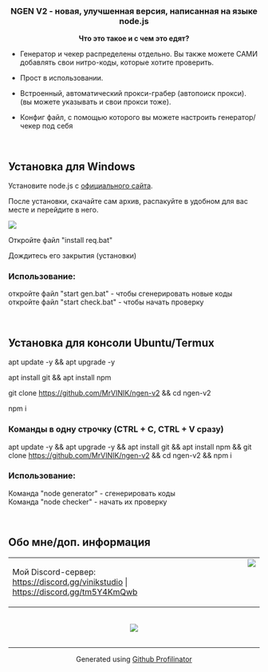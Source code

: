 ### <div align="center">NGEN V2 - новая, улучшенная версия, написанная на языке node.js</div>  
  

**<div align="center">Что это такое и с чем это едят?</div>**  
  

- Генератор и чекер распределены отдельно. Вы также можете САМИ добавлять свои нитро-коды, которые хотите проверить.  
  

- Прост в использовании.  
  

- Встроенный, автоматический прокси-грабер (автопоиск прокси). (вы можете указывать и свои прокси тоже).  
  

- Конфиг файл, с помощью которого вы можете настроить генератор/чекер под себя  
  

<br/>  


## Установка для Windows  
Установите node.js с [официального сайта](https://nodejs.org/ru/).  
  

После установки, скачайте сам архив, распакуйте в удобном для вас месте и перейдите в него.  
  

![](https://cdn.discordapp.com/attachments/657978113615069197/1007710734731456553/unknown.png)  
  

Откройте файл "install req.bat"  
  

Дождитесь его закрытия (установки)  
  



### Использование:  
откройте файл "start gen.bat" - чтобы сгенерировать новые коды\
откройте файл "start check.bat" - чтобы начать проверку  
  

<br/>  


## Установка для консоли Ubuntu/Termux  
apt update -y && apt upgrade -y  
  

apt install git && apt install npm  
  

git clone https://github.com/MrVINIK/ngen-v2 && cd ngen-v2  
  

npm i  
  



### Команды в одну строчку (CTRL + C, CTRL + V сразу)  
apt update -y && apt upgrade -y && apt install git && apt install npm && git clone https://github.com/MrVINIK/ngen-v2 && cd ngen-v2 && npm i  
  



### Использование:  
Команда "node generator" - сгенерировать коды\
Команда "node checker" - начать их проверку  
  

<br/>  


## Обо мне/доп. информация  
<table><tr><td valign="top" width="50%">

Мой Discord-сервер: https://discord.gg/vinikstudio | https://discord.gg/tm5Y4KmQwb  


</td><td valign="top" width="50%">

<div align="right"><img src="https://github-readme-stats.vercel.app/api?username=MrVINIK&show_icons=true&count_private=true&hide_border=true" align="right" /></div>

</td></tr></table>  

<br/>  

<div align="center"><img src="https://spotify-github-profile.vercel.app/api/view?uid=zguxmhrhwtzyozvmrrmqst2yo&cover_image=true&theme=default&bar_color=00ff00" /></div>
<br />

----
<div align="center">Generated using <a href="https://profilinator.rishav.dev/" target="_blank">Github Profilinator</a></div>
